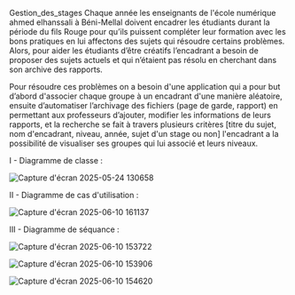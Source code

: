  Gestion_des_stages
    Chaque année les enseignants de l'école numérique ahmed elhanssali à Béni-Mellal doivent encadrer les étudiants durant la période du fils Rouge pour
qu’ils puissent compléter leur formation avec les bons pratiques en lui affectons des sujets qui résoudre certains problèmes.
Alors, pour aider les étudiants d’être créatifs l’encadrant a besoin de proposer des sujets actuels et qui n’étaient pas résolu en cherchant dans son archive des rapports.

   Pour résoudre ces problèmes on a besoin d'une application qui a pour but d’abord d'associer chaque groupe à un encadrant d'une manière aléatoire, 
ensuite d’automatiser l’archivage des fichiers (page de garde, rapport) en permettant aux professeurs d’ajouter,
modifier les informations de leurs rapports, et la recherche se fait à travers plusieurs critères [titre du sujet, nom d'encadrant, niveau, année, sujet d'un stage ou non]
l'encadrant a la possibilité de visualiser ses groupes qui lui associé et leurs niveaux.

I - Diagramme de classe :

![Capture d'écran 2025-05-24 130658](https://github.com/user-attachments/assets/8bdcd434-452f-4bc2-9fcf-02991a817371)


II - Diagramme de cas d'utilisation :

![Capture d'écran 2025-06-10 161137](https://github.com/user-attachments/assets/f368961d-1d48-4ee8-96ed-ab66a3cbe002)


III - Diagramme de séquance :

![Capture d'écran 2025-06-10 153722](https://github.com/user-attachments/assets/49452a16-dffe-4f29-98cc-5a92f523c141)

![Capture d'écran 2025-06-10 153906](https://github.com/user-attachments/assets/5338593d-d0a2-4cea-831c-cf95d8c63c36)

![Capture d'écran 2025-06-10 154620](https://github.com/user-attachments/assets/f9babcf1-3a23-49aa-b2dd-302935407ba7)







